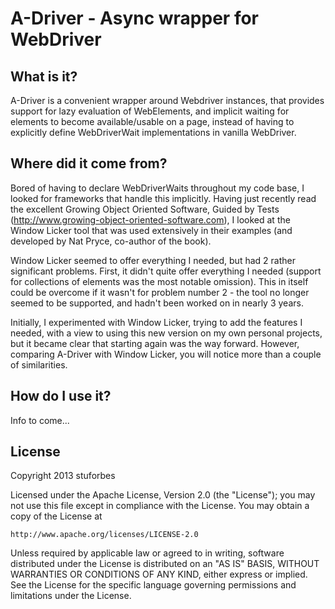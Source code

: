 A-Driver - Async wrapper for WebDriver
=============================================

What is it?
-----------

A-Driver is a convenient wrapper around Webdriver instances, that provides support for lazy
evaluation of WebElements, and implicit waiting for elements to become available/usable on
a page, instead of having to explicitly define WebDriverWait implementations in vanilla WebDriver.


Where did it come from?
-----------------------

Bored of having to declare WebDriverWaits throughout my code base, I looked for frameworks that handle this
implicitly. Having just recently read the excellent Growing Object Oriented Software, Guided by Tests 
(http://www.growing-object-oriented-software.com), I looked at the Window Licker tool that was used extensively
in their examples (and developed by Nat Pryce, co-author of the book).

Window Licker seemed to offer everything I needed, but had 2 rather significant problems. First, it didn't quite offer
everything I needed (support for collections of elements was the most notable omission). This in itself could be overcome
if it wasn't for problem number 2 - the tool no longer seemed to be supported, and hadn't been worked on in nearly 3 years.

Initially, I experimented with Window Licker, trying to add the features I needed, with a view to using this new version on my
own personal projects, but it became clear that starting again was the way forward. However, comparing A-Driver with Window Licker,
you will notice more than a couple of similarities.


How do I use it?
----------------

Info to come...


License
-------
Copyright 2013 stuforbes

Licensed under the Apache License, Version 2.0 (the "License");
you may not use this file except in compliance with the License.
You may obtain a copy of the License at

    http://www.apache.org/licenses/LICENSE-2.0

Unless required by applicable law or agreed to in writing, software
distributed under the License is distributed on an "AS IS" BASIS,
WITHOUT WARRANTIES OR CONDITIONS OF ANY KIND, either express or implied.
See the License for the specific language governing permissions and
limitations under the License.
